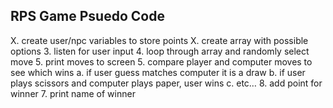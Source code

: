 ## RPS Game Psuedo Code

X. create user/npc variables to store points
X. create array with possible options
3. listen for user input
4. loop through array and randomly select move
5. print moves to screen
5. compare player and computer moves to see which wins
    a. if user guess matches computer it is a draw
    b. if user plays scissors and computer plays paper, user wins
    c. etc…
8. add point for winner
7. print name of winner